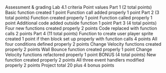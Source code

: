 Assessment & grading
Lab 4.1 criteria
Point values
Part 1
(2 total points)
Basic function created
1 point
Function call added properly
1 point
Part 2
(3 total points)
Function created properly
1 point
Function called properly
1 point
Additional code added outside function
1 point
Part 3
(4 total points)
Four new functions created properly
2 points
Code replaced with function calls
2 points
Part 4
(11 total points)
Function to create user player sprite created
1 point
if then block set up properly with function calls
4 points
All four conditions defined properly
2 points
Change Velocity functions created properly
2 points
Wall Bounce function created properly
1 point
Change Velocity functions refactored properly 
1 point
BONUS
(4 total points)
New function created properly
2 points
All three event handlers modified properly
2 points
Project total
20 plus
4 bonus points
